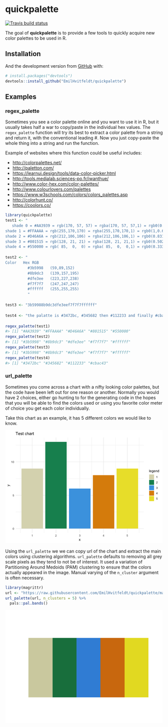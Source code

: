 
<!-- README.md is generated from README.Rmd. Please edit that file -->

# quickpalette

[![Travis build
status](https://travis-ci.org/EmilHvitfeldt/quickpalette.svg?branch=master)](https://travis-ci.org/EmilHvitfeldt/quickpalette)

The goal of **quickpalette** is to provide a few tools to quickly
acquire new color palettes to be used in R.

## Installation

And the development version from [GitHub](https://github.com/) with:

``` r
# install.packages("devtools")
devtools::install_github("EmilHvitfeldt/quickpalette")
```

## Examples

### regex\_palette

Sometimes you see a color palette online and you want to use it in R,
but it usually takes half a war to copy/paste in the individual hex
values. The `regex_palette` function will try its best to extract a
color palette from a string and return it, with the conventional leading
\#. Now you just copy-paste the whole thing into a string and run the
function.

Example of websites where this function could be useful includes:

  - <http://colorpalettes.net/>
  - <http://paletton.com/>
  - <https://learnui.design/tools/data-color-picker.html>
  - <http://tools.medialab.sciences-po.fr/iwanthue/>
  - <http://www.color-hex.com/color-palettes/>
  - <http://www.colourlovers.com/palettes>
  - <https://www.w3schools.com/colors/colors_palettes.asp>
  - <http://colorhunt.co/>
  - <https://coolors.co/>

<!-- end list -->

``` r
library(quickpalette)
test1 <- "
   shade 0 = #AA3939 = rgb(170, 57, 57) = rgba(170, 57, 57,1) = rgb0(0.667,0.224,0.224)
shade 1 = #FFAAAA = rgb(255,170,170) = rgba(255,170,170,1) = rgb0(1,0.667,0.667)
shade 2 = #D46A6A = rgb(212,106,106) = rgba(212,106,106,1) = rgb0(0.831,0.416,0.416)
shade 3 = #801515 = rgb(128, 21, 21) = rgba(128, 21, 21,1) = rgb0(0.502,0.082,0.082)
shade 4 = #550000 = rgb( 85,  0,  0) = rgba( 85,  0,  0,1) = rgb0(0.333,0,0)" 

test2 <- "
Color   Hex RGB
          #3b5998   (59,89,152)
          #8b9dc3   (139,157,195)
          #dfe3ee   (223,227,238)
          #f7f7f7   (247,247,247)
          #ffffff   (255,255,255)
          "

test3 <- "3b59988b9dc3dfe3eef7f7f7ffffff"

test4 <- "the palatte is #3472bc, #345682 then #112233 and finally #cbac43"

regex_palette(test1)
#> [1] "#AA3939" "#FFAAAA" "#D46A6A" "#801515" "#550000"
regex_palette(test2)
#> [1] "#3b5998" "#8b9dc3" "#dfe3ee" "#f7f7f7" "#ffffff"
regex_palette(test3)
#> [1] "#3b5998" "#8b9dc3" "#dfe3ee" "#f7f7f7" "#ffffff"
regex_palette(test4)
#> [1] "#3472bc" "#345682" "#112233" "#cbac43"
```

### url\_palette

Sometimes you come across a chart with a nifty looking color palettes,
but the code have been left out for one reason or another. Normally you
would have 2 choices, either go hunting to for the generating code in
the hopes that you will be able to find the colors used or using you
favorite color meter of choice you get each color individually.

Take this chart as an example, it has 5 different colors we would like
to know.

![](man/figures/README-testchart-1.png)<!-- -->

Using the `url_palette` we we can copy url of the chart and extract the
main colors using clustering algorithms. `url_palette` defaults to
removing all grey scale pixels as they tend to not be of interest. It
used a variation of Partitioning Around Medoids (PAM) clustering to
ensure that the colors actually appeared in the image. Manual varying of
the `n_cluster` argument is often necessary.

``` r
library(magrittr)
url <- "https://raw.githubusercontent.com/EmilHvitfeldt/quickpalette/master/man/figures/README-testchart-1.png"
url_palette(url, n_clusters = 5) %>%
  pals::pal.bands()
```

![](man/figures/README-unnamed-chunk-3-1.png)<!-- -->
